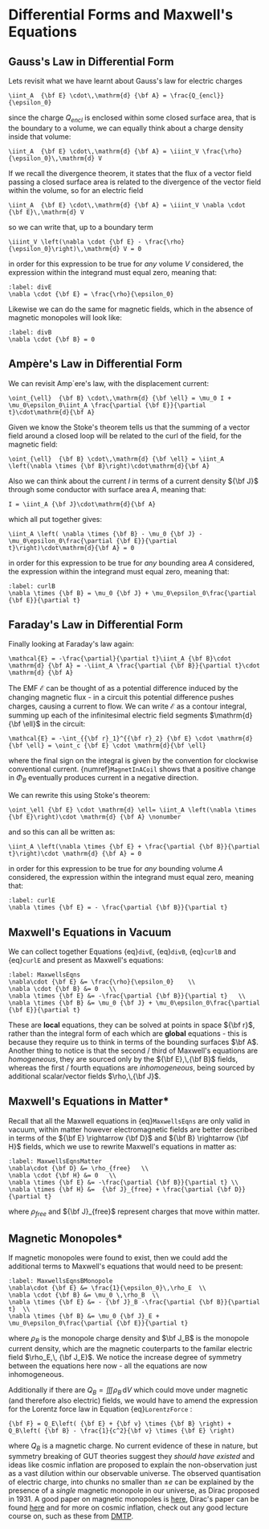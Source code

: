 # Differential Forms and Maxwell's Equations

## Gauss's Law in Differential Form
Lets revisit what we have learnt about Gauss's law for electric charges
```{math}
\iint_A  {\bf E} \cdot\,\mathrm{d} {\bf A} = \frac{Q_{encl}}{\epsilon_0}
```
since the charge $Q_{encl}$ is enclosed within some closed surface area, that is the boundary to a volume, we can equally think about a charge density inside that 
volume:
```{math}
\iint_A  {\bf E} \cdot\,\mathrm{d} {\bf A} = \iiint_V \frac{\rho}{\epsilon_0}\,\mathrm{d} V
```
If we recall the divergence theorem, it states that the flux of a vector field passing a closed surface area is related to the divergence of the vector field 
within the volume, so for an electric field
```{math}
\iint_A  {\bf E} \cdot\,\mathrm{d} {\bf A} = \iiint_V \nabla \cdot {\bf E}\,\mathrm{d} V
```
so we can write that, up to a boundary term
```{math}
\iiint_V \left(\nabla \cdot {\bf E} - \frac{\rho}{\epsilon_0}\right)\,\mathrm{d} V = 0
```
in order for this expression to be true for <em> any </em>  volume $V$ considered, the expression within the integrand must equal zero, meaning that:
```{math}
:label: divE
\nabla \cdot {\bf E} = \frac{\rho}{\epsilon_0} 
```
Likewise we can do the same for magnetic fields, which in the absence of magnetic monopoles will look like:
```{math}
:label: divB
\nabla \cdot {\bf B} = 0 
```


## Ampère's Law in Differential Form
We can revisit Amp\`ere's law, with the displacement current:
```{math}
\oint_{\ell}  {\bf B} \cdot\,\mathrm{d} {\bf \ell} = \mu_0 I + \mu_0\epsilon_0\iint_A \frac{\partial {\bf E}}{\partial t}\cdot\mathrm{d}{\bf A}
```
Given we know the Stoke's theorem tells us that the summing of a vector field around a closed loop will be related to the curl of the field, for the magnetic field:
```{math}
\oint_{\ell}  {\bf B} \cdot\,\mathrm{d} {\bf \ell} = \iint_A \left(\nabla \times {\bf B}\right)\cdot\mathrm{d}{\bf A}
```
Also we can think about the current $I$ in terms of a current density ${\bf J}$ through some conductor with surface area $A$, meaning that:
```{math}
I = \iint_A {\bf J}\cdot\mathrm{d}{\bf A}
```
which all put together gives:
```{math}
\iint_A \left( \nabla \times {\bf B} - \mu_0 {\bf J} - \mu_0\epsilon_0\frac{\partial {\bf E}}{\partial t}\right)\cdot\mathrm{d}{\bf A} = 0
```
in order for this expression to be true for <em> any </em> bounding area $A$ considered, the expression within the integrand must equal zero, meaning that:
```{math}
:label: curlB
\nabla \times {\bf B} = \mu_0 {\bf J} + \mu_0\epsilon_0\frac{\partial {\bf E}}{\partial t}
```


## Faraday's Law in Differential Form
Finally looking at Faraday's law again:
```{math}
\mathcal{E} = -\frac{\partial}{\partial t}\iint_A {\bf B}\cdot \mathrm{d} {\bf A} = -\iint_A \frac{\partial {\bf B}}{\partial t}\cdot \mathrm{d} {\bf A}
```
The EMF $\mathcal{E}$ can be thought of as a potential difference induced by the changing magnetic flux - in a circuit this potential difference pushes charges, 
causing a current to flow.  We can write $\mathcal{E}$ as a contour integral, summing up each of the infinitesimal electric field segments 
$\mathrm{d} {\bf \ell}$ in the circuit:
```{math}
\mathcal{E} = -\int_{{\bf r}_1}^{{\bf r}_2} {\bf E} \cdot \mathrm{d}{\bf \ell} = \oint_c {\bf E} \cdot \mathrm{d}{\bf \ell}
```
where the final sign on the integral is given by the convention for clockwise conventional current.  {numref}`MagnetInACoil` shows that a positive 
change in $\Phi_B$ eventually produces current in a negative direction.  

We can rewrite this using Stoke's theorem:
```{math}
\oint_\ell {\bf E} \cdot \mathrm{d} \ell= \iint_A \left(\nabla \times {\bf E}\right)\cdot \mathrm{d} {\bf A} \nonumber
```
and so this can all be written as:
```{math}
\iint_A \left(\nabla \times {\bf E} + \frac{\partial {\bf B}}{\partial t}\right)\cdot \mathrm{d} {\bf A} = 0
```
in order for this expression to be true for <em> any </em> bounding volume $A$ considered, the expression within the integrand must equal zero, meaning that:
```{math}
:label: curlE
\nabla \times {\bf E} = - \frac{\partial {\bf B}}{\partial t} 
```


## Maxwell's Equations in Vacuum
We can collect together Equations {eq}`divE`, {eq}`divB`, {eq}`curlB` and {eq}`curlE` and present as Maxwell's equations:
```{math}
:label: MaxwellsEqns
\nabla\cdot {\bf E} &= \frac{\rho}{\epsilon_0}    \\
\nabla \cdot {\bf B} &= 0   \\
\nabla \times {\bf E} &= -\frac{\partial {\bf B}}{\partial t}   \\
\nabla \times {\bf B} &= \mu_0 {\bf J} + \mu_0\epsilon_0\frac{\partial {\bf E}}{\partial t} 
```
These are <b>local</b> equations, they can be solved at points in space ${\bf r}$, rather than the integral form of each which are <b>global</b> equations - this 
is because they require us to think in terms of the bounding surfaces $\bf A$.  Another thing to notice is that the second / third of Maxwell's equations 
are <em>homogeneous</em>, they are sourced only by the ${\bf E},\,{\bf B}$ fields, whereas the first / fourth equations are <em>inhomogeneous</em>, being 
sourced by additional scalar/vector fields $\rho,\,{\bf J}$.  


## Maxwell's Equations in Matter*
Recall that all the Maxwell equations in {eq}`MaxwellsEqns` are only valid in vacuum, within matter however electromagnetic fields are better described in terms of the
${\bf E} \rightarrow {\bf D}$ and ${\bf B} \rightarrow {\bf H}$ fields, which we use to rewrite Maxwell's equations in matter as:
```{math}
:label: MaxwellsEqnsMatter
\nabla\cdot {\bf D} &= \rho_{free}   \\
\nabla \cdot {\bf H} &= 0   \\
\nabla \times {\bf E} &= -\frac{\partial {\bf B}}{\partial t} \\
\nabla \times {\bf H} &=  {\bf J}_{free} + \frac{\partial {\bf D}}{\partial t} 
```
where $\rho_{free}$ and ${\bf J}_{free}$ represent charges that move within matter.  


## Magnetic Monopoles*
If magnetic monopoles were found to exist, then we could add the additional terms to Maxwell's equations that would need to be present:
```{math}
:label: MaxwellsEqnsBMonopole
\nabla\cdot {\bf E} &= \frac{1}{\epsilon_0}\,\rho_E  \\
\nabla \cdot {\bf B} &= \mu_0 \,\rho_B  \\
\nabla \times {\bf E} &= - {\bf J}_B -\frac{\partial {\bf B}}{\partial t}  \\
\nabla \times {\bf B} &= \mu_0 {\bf J}_E + \mu_0\epsilon_0\frac{\partial {\bf E}}{\partial t}
```
where $\rho_B$ is the monopole charge density and $\bf J_B$ is the monopole current density, which are the magnetic couterparts to the familar electric field 
$\rho_E,\, {\bf J_E}$.  We notice the increase degree of symmetry between the equations here now - all the equations are now inhomogeneous.

Additionally if there are $Q_B = \iiint \rho_B\,\mathrm{d}V$ which could move under magnetic (and therefore also electric) fields, we would have to amend the expression 
for the Lorentz force law in Equation {eq}`LorentzForce` :
```{math}
{\bf F} = Q_E\left( {\bf E} + {\bf v} \times {\bf B} \right) + Q_B\left( {\bf B} - \frac{1}{c^2}{\bf v} \times {\bf E} \right)
```
where $Q_B$ is a magnetic charge. No current evidence of these in nature, but symmetry breaking of GUT theories suggest they <em>should have existed</em> and ideas like 
cosmic inflation are proposed to explain the non-observation just as a vast dilution within our observable universe.  The observed quantisation of electric charge, into 
chunks no smaller than $\pm e$ can be explained by the presence of a <em>single</em> magnetic monopole in our universe, as Dirac proposed in 1931.  A good paper on magnetic 
monopoles is [here](https://doi.org/10.1080/00107514.2012.685693), Dirac's paper can be found [here](https://doi.org/10.1098/rspa.1931.0130) and for more on 
cosmic inflation, check out any good lecture course on, such as these from [DMTP](http://www.damtp.cam.ac.uk/user/tong/cosmo/cosmo.pdf).